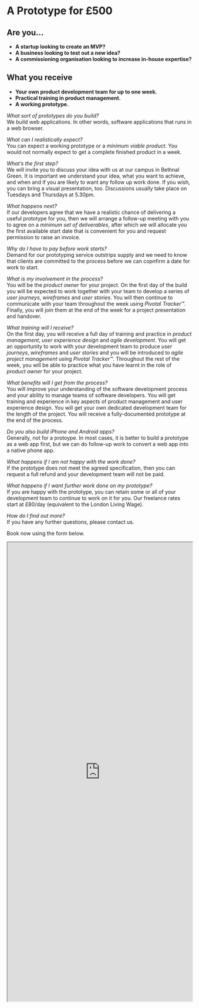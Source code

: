 # A Prototype for £500

## Are you...

+ **A startup looking to create an MVP?**
+ **A business looking to test out a new idea?**
+ **A commissioning organisation looking to increase in-house expertise?**

## What you receive

+ **Your own product development team for up to one week.**
+ **Practical training in product management.**
+ **A working prototype.**

*What sort of prototypes do you build?*     
We build web applications. In other words, software applications that runs in a web browser.

*What can I realistically expect?*     
You can expect a working prototype or a *minimum viable product*. You would not normally expect to get a complete finished product in a week.

*What’s the first step?*     
We will invite you to discuss your idea with us at our campus in Bethnal Green. It is important we understand your idea, what you want to achieve, and when and if you are likely to want any follow up work done. If you wish, you can bring a visual presentation, too. Discussions usually take place on Tuesdays and Thursdays at 5.30pm.

*What happens next?*     
If our developers agree that we have a realistic chance of delivering a useful prototype for you, then we will arrange a follow-up meeting with you to agree on a *minimum set of deliverables*, after which we will allocate you the first available start date that is convenient for you and request permission to raise an invoice.

*Why do I have to pay before work starts?*    
Demand for our prototyping service outstrips supply and we need to know that clients are committed to the process before we can copnfirm a date for work to start.

*What is my involvement in the process?*     
You will be the *product owner* for your project. On the first day of the build you will be expected to work together with your team to develop a series of *user journeys*, *wireframes* and *user stories*.  You will then continue to communicate with your team throughout the week using *Pivotal Tracker™*. Finally, you will join them at the end of the week for a project presentation and handover.

*What training will I receive?*    
On the first day, you will receive a full day of training and practice in *product management*, *user experience design* and *agile development*. You will get an opportunity to work with your development team to produce *user journeys*, *wireframes* and *user stories* and you will be introduced to *agile project management* using *Pivotal Tracker™*. Throughout the rest of the week, you will be able to practice what you have learnt in the role of *product owner* for your project. 

*What benefits will I get from the process?*     
You will improve your understanding of the software development process and your ability to manage teams of software developers. You will get training and experience in key aspects of product management and user experience design. You will get your own dedicated development team for the length of the project. You will receive a fully-documented prototype at the end of the process.

*Do you also build iPhone and Android apps?*     
Generally, not for a protoype. In most cases, it is better to build a prototype as a web app first, but we can do follow-up work to convert a web app into a native phone app.

*What happens if I am not happy with the work done?*     
If the prototype does not meet the agreed specification, then you can request a full refund and your development team will not be paid.

*What happens if I want further work done on my prototype?*    
If you are happy with the prototype, you can retain some or all of your development team to continue to work on it for you. Our freelance rates start at £80/day (equivalent to the London Living Wage).

*How do I find out more?*     
If you have any further questions, please contact us.

Book now using the form below.

<section class="applywrap">
   <iframe class="applyform" src="https://docs.google.com/forms/d/1bRG6tnN7ykf6Dt6MuDQWJJX-44ijj38zY2CrjM_VwZo/viewform?embedded=true" width="100%" height="1250" frameborder="20" marginheigt="50px" marginwidth="0">Loading&amp;#8230;</iframe>
</section>

